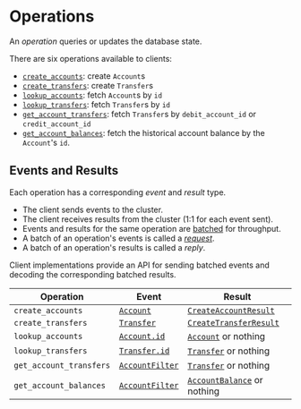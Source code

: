 # Operations

An _operation_ queries or updates the database state.

There are six operations available to clients:

- [`create_accounts`](./create_accounts.md): create `Account`s
- [`create_transfers`](./create_transfers.md): create `Transfer`s
- [`lookup_accounts`](./lookup_accounts.md): fetch `Account`s by `id`
- [`lookup_transfers`](./lookup_transfers.md): fetch `Transfer`s by `id`
- [`get_account_transfers`](./get_account_transfers.md): fetch `Transfer`s
  by `debit_account_id` or `credit_account_id`
- [`get_account_balances`](./get_account_balances.md): fetch the historical account balance by the `Account`'s `id`.

## Events and Results

Each operation has a corresponding _event_ and _result_ type.

- The client sends events to the cluster.
- The client receives results from the cluster (1:1 for each event sent).
- Events and results for the same operation are
  [batched](../../building-on-tigerbeetle/client-requests.md#batching-events) for throughput.
- A batch of an operation's events is called a [_request_](../../building-on-tigerbeetle/client-requests.md).
- A batch of an operation's results is called a _reply_.

Client implementations provide an API for sending batched events and decoding the corresponding
batched results.

| Operation               | Event                                               | Result                                                          |
| ----------------------- | --------------------------------------------------- | --------------------------------------------------------------- |
| `create_accounts`       | [`Account`](./create_accounts.md#Event)             | [`CreateAccountResult`](./create_accounts.md#Result)            |
| `create_transfers`      | [`Transfer`](./create_transfers.md#Event)           | [`CreateTransferResult`](./create_transfers.md#Result)          |
| `lookup_accounts`       | [`Account.id`](./lookup_accounts.md#Event)          | [`Account`](./lookup_accounts.md#Result) or nothing             |
| `lookup_transfers`      | [`Transfer.id`](./lookup_transfers.md#Event)        | [`Transfer`](./lookup_transfers.md#Result) or nothing           |
| `get_account_transfers` | [`AccountFilter`](./get_account_transfers.md#Event) | [`Transfer`](./get_account_transfers.md#Result) or nothing      |
| `get_account_balances`  | [`AccountFilter`](./get_account_balances.md#Event)  | [`AccountBalance`](./get_account_balances.md#Result) or nothing |
